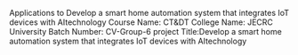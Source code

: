 Applications to Develop a smart home automation system that integrates IoT devices with AItechnology
Course Name: CT&DT 
College Name: JECRC University
Batch Number: CV-Group-6
project Title:Develop a smart home automation system that integrates IoT devices with AItechnology
